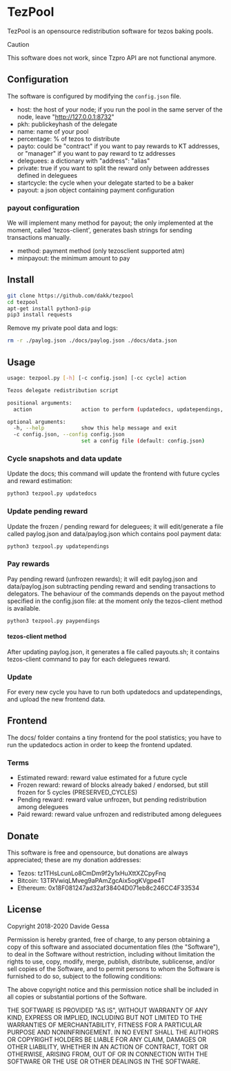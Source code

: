 # TezPool 
TezPool is an opensource redistribution software for tezos baking pools.

> [!CAUTION]
> This software does not work, since Tzpro API are not functional anymore.


## Configuration
The software is configured by modifying the ```config.json``` file.

- host: the host of your node; if you run the pool in the same server of the node, leave "http://127.0.0.1:8732"
- pkh: publickeyhash of the delegate
- name: name of your pool
- percentage: % of tezos to distribute
- payto: could be "contract" if you want to pay rewards to KT addresses, or "manager" if you want to pay reward to tz addresses
- deleguees: a dictionary with "address": "alias"
- private: true if you want to split the reward only between addresses defined in deleguees
- startcycle: the cycle when your delegate started to be a baker
- payout: a json object containing payment configuration

### payout configuration

We will implement many method for payout; the only implemented at the moment, called 'tezos-client', generates bash strings for sending 
transactions manually.

- method: payment method (only tezosclient supported atm)
- minpayout: the minimum amount to pay


## Install

```bash
git clone https://github.com/dakk/tezpool
cd tezpool
apt-get install python3-pip
pip3 install requests
```

Remove my private pool data and logs:

```bash
rm -r ./paylog.json ./docs/paylog.json ./docs/data.json
```

## Usage

```bash
usage: tezpool.py [-h] [-c config.json] [-cc cycle] action

Tezos delegate redistribution script

positional arguments:
  action                action to perform (updatedocs, updatependings, paypendings)

optional arguments:
  -h, --help            show this help message and exit
  -c config.json, --config config.json
                        set a config file (default: config.json)
```

### Cycle snapshots and data update
Update the docs; this command will update the frontend with future cycles and reward estimation:

```bash
python3 tezpool.py updatedocs
```

### Update pending reward
Update the frozen / pending reward for deleguees; it will edit/generate a file called paylog.json 
and data/paylog.json which contains pool payment data:

```bash
python3 tezpool.py updatependings
```

### Pay rewards
Pay pending reward (unfrozen rewards); it will edit paylog.json and data/paylog.json subtracting pending 
reward and sending transactions to delegators. The behaviour of the commands depends on the payout method
specified in the config.json file: at the moment only the tezos-client method is available.

```bash
python3 tezpool.py paypendings
```

#### tezos-client method
After updating paylog.json, it generates a file called payouts.sh; it contains tezos-client command
to pay for each deleguees reward. 


### Update 
For every new cycle you have to run both updatedocs and updatependings, and upload the new frontend data.


## Frontend
The docs/ folder contains a tiny frontend for the pool statistics; you have to run the updatedocs action in order to keep the frontend updated.

### Terms

- Estimated reward: reward value estimated for a future cycle
- Frozen reward: reward of blocks already baked / endorsed, but still frozen for 5 cycles (PRESERVED_CYCLES)
- Pending reward: reward value unfrozen, but pending redistribution among deleguees
- Paid reward: reward value unfrozen and redistributed among deleguees


## Donate
This software is free and opensource, but donations are always appreciated;
these are my donation addresses:
- Tezos: tz1THsLcunLo8CmDm9f2y1xHuXttXZCpyFnq
- Bitcoin: 13TRVwiqLMveg9aPAmZgcAix5ogKVgpe4T
- Ethereum: 0x18F081247ad32af38404D071eb8c246CC4F33534

## License
Copyright 2018-2020 Davide Gessa

Permission is hereby granted, free of charge, to any person obtaining a 
copy of this software and associated documentation files (the 
"Software"), to deal in the Software without restriction, including 
without limitation the rights to use, copy, modify, merge, publish, 
distribute, sublicense, and/or sell copies of the Software, and to 
permit persons to whom the Software is furnished to do so, subject to 
the following conditions:

The above copyright notice and this permission notice shall be included 
in all copies or substantial portions of the Software.

THE SOFTWARE IS PROVIDED "AS IS", WITHOUT WARRANTY OF ANY KIND, EXPRESS 
OR IMPLIED, INCLUDING BUT NOT LIMITED TO THE WARRANTIES OF 
MERCHANTABILITY, FITNESS FOR A PARTICULAR PURPOSE AND NONINFRINGEMENT. 
IN NO EVENT SHALL THE AUTHORS OR COPYRIGHT HOLDERS BE LIABLE FOR ANY 
CLAIM, DAMAGES OR OTHER LIABILITY, WHETHER IN AN ACTION OF CONTRACT, 
TORT OR OTHERWISE, ARISING FROM, OUT OF OR IN CONNECTION WITH THE 
SOFTWARE OR THE USE OR OTHER DEALINGS IN THE SOFTWARE.

